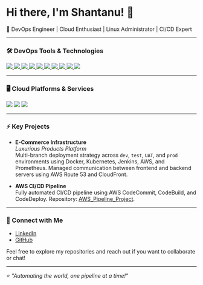 
# Hi there, I'm Shantanu! 👋

🚀 DevOps Engineer | Cloud Enthusiast | Linux Administrator | CI/CD Expert

---

### 🛠️ DevOps Tools & Technologies

<p align="left">
  <a href="https://github.com/Shantanu20000/Jenkins.git" target="https://github.com/Shantanu20000/Jenkins.git">
    <img src="https://img.shields.io/badge/-Jenkins-0A0A0A?logo=Jenkins&style=for-the-badge" />
  </a>
  <a href="https://github.com/Shantanu20000/Docker.git" target="https://github.com/Shantanu20000/Docker.git">
    <img src="https://img.shields.io/badge/-Docker-2496ED?logo=docker&style=for-the-badge" />
  </a>
  <a href="https://github.com/Shantanu20000/K8s_3Teir_StudentApp_Project.git" target="https://github.com/Shantanu20000/K8s_3Teir_StudentApp_Project.git">
    <img src="https://img.shields.io/badge/-Kubernetes-326CE5?logo=kubernetes&style=for-the-badge" />
  </a>
  <a href="https://github.com/Shantanu20000/Terraform.git" target="https://github.com/Shantanu20000/Terraform.git">
    <img src="https://img.shields.io/badge/-Terraform-7B42BC?logo=terraform&style=for-the-badge" />
  </a>
  <a href="https://github.com/Shantanu20000/Terraform.git" target="https://github.com/Shantanu20000/Terraform.git">
    <img src="https://img.shields.io/badge/-AWS-FF9900?logo=amazon-aws&style=for-the-badge" />
  </a>
  <a href="https://github.com/Shantanu20000/Prometheus-Grafana.git" target="https://github.com/Shantanu20000/Prometheus-Grafana.git">
    <img src="https://img.shields.io/badge/-Prometheus-E6522C?logo=prometheus&style=for-the-badge" />
  </a>
  <a href="https://github.com/Shantanu20000/Prometheus-Grafana.git" target="https://github.com/Shantanu20000/Prometheus-Grafana.git">
    <img src="https://img.shields.io/badge/-Grafana-F46800?logo=grafana&style=for-the-badge" />
  </a>
  <a href="https://www.linux.org/" target="_blank">
    <img src="https://img.shields.io/badge/-Linux-FCC624?logo=linux&style=for-the-badge" />
  </a>
  <a href="https://git-scm.com/" target="_blank">
    <img src="https://img.shields.io/badge/-Git-F05032?logo=git&style=for-the-badge" />
  </a>
  <a href="https://github.com/Shantanu20000/Prometheus-Grafana.git" target="">
    <img src="https://img.shields.io/badge/-Sonarqube-4E9BCD?logo=sonarqube&style=for-the-badge" />
  </a>
</p>

---

### 🖥️ Cloud Platforms & Services

<p align="left">
  <img src="https://img.shields.io/badge/-AWS-232F3E?logo=amazon-aws&style=for-the-badge" />
  <img src="https://img.shields.io/badge/-Azure-0078D4?logo=microsoft-azure&style=for-the-badge" />
  <img src="https://img.shields.io/badge/-GCP-4285F4?logo=google-cloud&style=for-the-badge" />
</p>

---

### ⚡ Key Projects

- **E-Commerce Infrastructure**  
  _Luxurious Products Platform_  
  Multi-branch deployment strategy across `dev`, `test`, `UAT`, and `prod` environments using Docker, Kubernetes, Jenkins, AWS, and Prometheus. Managed communication between frontend and backend servers using AWS Route 53 and CloudFront.

- **AWS CI/CD Pipeline**  
  Fully automated CI/CD pipeline using AWS CodeCommit, CodeBuild, and CodeDeploy. Repository: [AWS_Pipeline_Project](https://github.com/Shantanu20000/AWS_Pipeline_Project.git).

---

### 🔗 Connect with Me

- [LinkedIn](https://www.linkedin.com/in/shantanu-xyz/)
- [GitHub](https://github.com/Shantanu20000)

Feel free to explore my repositories and reach out if you want to collaborate or chat!

---

⭐️ _"Automating the world, one pipeline at a time!"_

